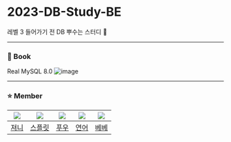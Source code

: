 # 2023-DB-Study-BE
레벨 3 들어가기 전 DB 뿌수는 스터디 💪

---

### 📕 Book
Real MySQL 8.0
![image](https://github.com/woowacourse-study/2023-DB-Study-BE/assets/46810837/4c93af1d-588a-4f89-90b2-5a9bd3503f87?size=700)


---

### ⭐️ Member
|![](https://github.com/cl8d.png?size=100)|![](https://github.com/splitCoding.png?size=100)|![](https://github.com/bguga.png?size=100)|![](https://github.com/nuyh99.png?size=100)|![](https://github.com/wonyongChoi05.png?size=100)|
|:-:|:-:|:-:|:-:|:-:|
|[져니](https://github.com/cl8d)|[스플릿](https://github.com/splitCoding)|[푸우](https://github.com/bguga)|[연어](https://github.com/nuyh99)|[베베](https://github.com/wonyongChoi05)
